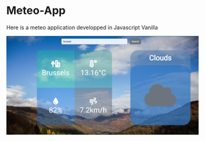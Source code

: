 # Meteo-App
Here is a meteo application developped in Javascript Vanilla
<p align="center">
  <img src="https://github.com/PirateDesBois/Meteo-App/blob/main/public/img/capture.PNG?raw=true" width="550" title="Meteo App Screenshot">
  
</p>

